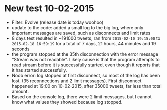 # New test 10-02-2015
- Filter: Evolve (release date is today woohoo)
- update to the code: added a small log to the big log, where only important messages are saved, such as disconnects and limit rates
- 8 days test resulted in ~191000 tweets, ran from `2015-02-10 19:15:00` to `2015-02-18 16:59:19` for a total of 7 days, 21 hours, 44 minutes and 19 seconds
- the program stopped at the 35th disconnection with the error message “Stream was not readable”. Likely cause is that the program attempts to read stream before it is successfully started, even though it reports that it has started successfully.
- Noob error: log stopped at first disconnect, so most of the log has been lost. (35 reconnections and 2 limit messages). First disconnect happened at 19:00 on 10-02-2015, after 35000 tweets, far less than total amount.
- Based on the console log, there were 2 limit messages, but I cannot know what values they showed because log stopped.
